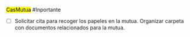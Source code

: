 <mark class="hltr-proton-c">Cas</mark><mark class="hltr-proton-c">Mutua</mark> #Inportante 

- [ ] Solicitar cita para recoger los papeles en la mutua. Organizar carpeta con documentos relacionados para la mutua. 